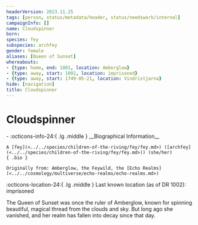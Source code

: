 ```yaml
---
headerVersion: 2023.11.25
tags: [person, status/metadata/header, status/needswork/internal]
campaignInfo: []
name: Cloudspinner
born:
species: fey
subspecies: archfey
gender: female
aliases: [Queen of Sunset]
whereabouts:
- {type: home, end: 1001, location: Amberglow}
- {type: away, start: 1002, location: imprisoned}
- {type: away, start: 1749-05-21, location: Vindristjarna}
hide: [navigation]
title: Cloudspinner
---
```

# Cloudspinner
<div class="grid cards ext-narrow-margin ext-one-column" markdown>
- :octicons-info-24:{ .lg .middle } __Biographical Information__

    A [fey](<../../species/children-of-the-riving/fey/fey.md>) ([archfey](<../../species/children-of-the-riving/fey/fey.md>)) (she/her)  
    { .bio }

    Originally from: Amberglow, the Feywild, the [Echo Realms](<../../cosmology/multiverse/echo-realms/echo-realms.md>)
</div>

:octicons-location-24:{ .lg .middle } Last known location (as of DR 1002): imprisoned




The Queen of Sunset was once the ruler of Amberglow, known for spinning beautiful, magical thread from the clouds and sky. But long ago she vanished, and her realm has fallen into decay since that day.  


